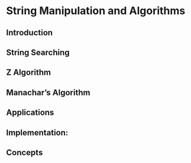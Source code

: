 # String Manipulation and Algorithms

## Introduction

## String Searching

## Z Algorithm

## Manachar’s Algorithm

## Applications

## Implementation:

## Concepts


